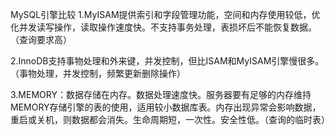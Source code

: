 MySQL引擎比较
1.MyISAM提供索引和字段管理功能，空间和内存使用较低，优化并发读写操作，读取操作速度快。不支持事务处理，表损坏后不能恢复数据。（查询要求高）

2.InnoDB支持事物处理和外来键，并发控制，但比ISAM和MyISAM引擎慢很多。（事物处理，并发控制，频繁更新删除操作）

3.MEMORY：数据存储在内存。数据处理速度快。服务器要有足够的内存维持MEMORY存储引擎的表的使用，适用较小数据库表。内存出现异常会影响数据，重启或关机，则数据都会消失。生命周期短，一次性。安全性低。（查询的临时表）
